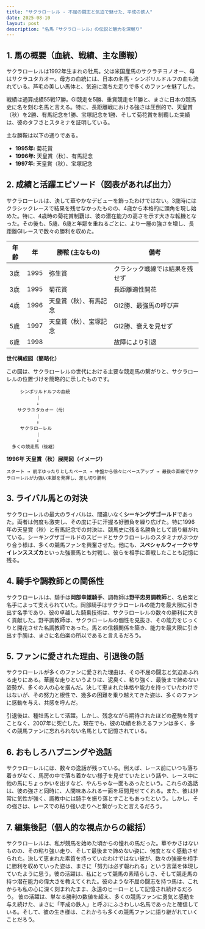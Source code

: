 ```yaml
---
title: "サクラローレル - 不屈の闘志と気迫で魅せた、平成の鉄人"
date: 2025-08-10
layout: post
description: "名馬『サクラローレル』の伝説と魅力を深堀り"
---
```


## 1. 馬の概要（血統、戦績、主な勝鞍）

サクラローレルは1992年生まれの牡馬。父は米国産馬のサクラチヨノオー、母はサクラユタカオー。母方の血統には、日本の名馬・シンボリルドルフの血も流れている。芦毛の美しい馬体と、気迫に満ちた走りで多くのファンを魅了した。

戦績は通算成績55戦17勝。GI競走を5勝、重賞競走を11勝と、まさに日本の競馬史に名を刻む名馬と言える。特に、長距離戦における強さは圧倒的で、天皇賞（秋）を2勝、有馬記念を1勝、宝塚記念を1勝、そして菊花賞を制覇した実績は、彼のタフさとスタミナを証明している。

主な勝鞍は以下の通りである。

* **1995年:** 菊花賞
* **1996年:** 天皇賞（秋）、有馬記念
* **1997年:** 天皇賞（秋）、宝塚記念


## 2. 成績と活躍エピソード（図表があれば出力）

サクラローレルは、決して華やかなデビューを飾ったわけではない。3歳時にはクラシックレースで結果を残せなかったものの、4歳から本格的に頭角を現し始めた。特に、4歳時の菊花賞制覇は、彼の潜在能力の高さを示す大きな転機となった。その後も、5歳、6歳と年齢を重ねるごとに、より一層の強さを増し、長距離GIレースで数々の勝利を収めた。

| 年齢 | 年 | 勝鞍 (主なもの) | 備考 |
|---|---|---|---|
| 3歳 | 1995 | 弥生賞 | クラシック戦線では結果を残せず |
| 3歳 | 1995 | 菊花賞 | 長距離適性開花 |
| 4歳 | 1996 | 天皇賞（秋）、有馬記念 | GI2勝、最強馬の呼び声 |
| 5歳 | 1997 | 天皇賞（秋）、宝塚記念 | GI2勝、衰えを見せず |
| 6歳 | 1998 |  | 故障により引退 |


**世代構成図（簡略化）**

この図は、サクラローレルの世代における主要な競走馬の繋がりと、サクラローレルの位置づけを簡略的に示したものです。

```
     シンボリルドルフの血統
           ｜
           ↓
    サクラユタカオー（母）
           ｜
           ↓
     サクラローレル
           ｜
           ↓
  多くの競走馬（後継）
```


**1996年 天皇賞（秋）展開図（イメージ）**

```
スタート → 前半ゆったりとしたペース → 中盤から徐々にペースアップ → 最後の直線でサクラローレルが力強い末脚を発揮し、差し切り勝利
```


## 3. ライバル馬との対決

サクラローレルの最大のライバルは、間違いなく**シーキングザゴールド**であった。両者は何度も激突し、その度に手に汗握る好勝負を繰り広げた。特に1996年の天皇賞（秋）と有馬記念での対決は、競馬史に残る名勝負として語り継がれている。シーキングザゴールドのスピードとサクラローレルのスタミナがぶつかり合う様は、多くの競馬ファンを興奮させた。他にも、**スペシャルウィーク**や**サイレンススズカ**といった強豪馬とも対戦し、彼らを相手に善戦したことも記憶に残る。


## 4. 騎手や調教師との関係性

サクラローレルは、騎手は**岡部幸雄騎手**、調教師は**野平忠男調教師**と、名伯楽と名手によって支えられていた。岡部騎手はサクラローレルの能力を最大限に引き出す名手であり、彼の卓越した騎乗技術は、サクラローレルの数々の勝利に大きく貢献した。野平調教師は、サクラローレルの個性を見抜き、その能力をじっくりと開花させた名調教師であった。馬との信頼関係を築き、能力を最大限に引き出す手腕は、まさに名伯楽の所以であると言えるだろう。


## 5. ファンに愛された理由、引退後の話

サクラローレルが多くのファンに愛された理由は、その不屈の闘志と気迫あふれる走りにある。華麗な走りというよりは、泥臭く、粘り強く、最後まで諦めない姿勢が、多くの人の心を掴んだ。決して恵まれた体格や能力を持っていたわけではないが、その努力と根性で、幾多の困難を乗り越えてきた姿は、多くのファンに感動を与え、共感を呼んだ。

引退後は、種牡馬として活躍。しかし、残念ながら期待されたほどの産駒を残すことなく、2007年に死亡した。現在でも、彼の功績を称えるファンは多く、多くの競馬ファンに忘れられない名馬として記憶されている。


## 6. おもしろハプニングや逸話

サクラローレルには、数々の逸話が残っている。例えば、レース前にいつも落ち着きがなく、馬房の中で落ち着かない様子を見せていたという話や、レース中に他の馬にちょっかいを出すなど、やんちゃな一面もあったという。これらの逸話は、彼の強さと同時に、人間味あふれる一面を垣間見せてくれる。また、彼は非常に気性が強く、調教中には騎手を振り落とすこともあったという。しかし、その強さは、レースでの粘り強い走りへと繋がったと言えるだろう。


## 7. 編集後記（個人的な視点からの総括）

サクラローレルは、私が競馬を始めた頃からの憧れの馬だった。華やかさはないものの、その粘り強い走り、そして最後まで諦めない姿に、何度となく感動させられた。決して恵まれた素質を持っていたわけではない彼が、数々の強豪を相手に勝利を収めていった姿は、まさに「努力は必ず報われる」という言葉を体現していたように思う。彼の活躍は、私にとって競馬の素晴らしさ、そして競走馬の持つ潜在能力の偉大さを教えてくれた。彼のような不屈の闘志を持つ馬は、これからも私の心に深く刻まれたまま、永遠のヒーローとして記憶され続けるだろう。  彼の活躍は、単なる勝利の数値を超え、多くの競馬ファンに勇気と感動を与え続けた、まさに「平成の鉄人」と呼ぶにふさわしい名馬であったと確信している。そして、彼の生き様は、これからも多くの競馬ファンに語り継がれていくことだろう。
